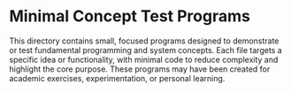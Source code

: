 # Minimal Concept Test Programs
This directory contains small, focused programs designed to demonstrate or test fundamental programming and system concepts. Each file targets a specific idea or functionality, with minimal code to reduce complexity and highlight the core purpose. These programs may have been created for academic exercises, experimentation, or personal learning.